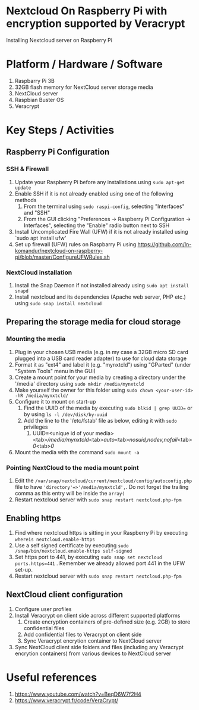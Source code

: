 # Nextcloud On Raspberry Pi with encryption supported by Veracrypt
Installing Nextcloud server on Raspberry Pi


# Platform / Hardware / Software
1. Raspbarry Pi 3B
1. 32GB flash memory for NextCloud server storage media 
1. NextCloud server
1. Raspbian Buster OS
1. Veracrypt

# Key Steps / Activities

## Raspberry Pi Configuration

### SSH & Firewall
1. Update your Raspberry Pi before any installations using `sudo apt-get update`
1. Enable SSH if it is not already enabled using one of the following methods
   1. From the terminal using `sudo raspi-config`, selecting "Interfaces" and "SSH"
   1. From the GUI clicking "Preferences -> Raspberry Pi Configuration -> Interfaces", selecting the "Enable" radio button next to SSH
1. Install Uncomplicated Fire Wall (UFW) if it is not already installed using `sudo apt install ufw'
1. Set up firewall (UFW) rules on Raspbarry Pi using https://github.com/ln-komandur/nextcloud-on-raspberry-pi/blob/master/ConfigureUFWRules.sh

### NextCloud installation
1. Install the Snap Daemon if not installed already using `sudo apt install snapd`
1. Install nextcloud and its dependencies (Apache web server, PHP etc.) using `sudo snap install nextcloud`

## Preparing the storage media for cloud storage

### Mounting the media
1. Plug in your chosen USB media (e.g. in my case a 32GB micro SD card plugged into a USB card reader adapter) to use for cloud data storage
1. Format it as "ext4" and label it (e.g. "mynxtcld") using "GParted" (under "System Tools" menu in the GUI)
1. Create a mount point for your media by creating a directory under the '/media' directory using `sudo mkdir /media/mynxtcld`
1. Make yourself the owner for this folder using `sudo chown <your-user-id> -hR /media/mynxtcld/`
1. Configure it to mount on start-up  
   1. Find the UUID of the media by executing `sudo blkid | grep UUID=` or by using `ls -l /dev/disk/by-uuid`
   1. Add the line to the '/etc/fstab' file as below, editing it with `sudo` privileges
      1. UUID=\<unique id of your media><tab\>_/media/mynxtcld_\<tab>_auto_\<tab>_nosuid,nodev,nofail_\<tab>_0_\<tab>_0_
1. Mount the media with the command `sudo mount -a`

### Pointing NextCloud to the media mount point

1. Edit the `/var/snap/nextcloud/current/nextcloud/config/autoconfig.php` file to have `'directory'=>'/media/mynxtcld',`. Do not forget the trailing comma as this entry will be inside the `array(`
1. Restart nextcloud server with `sudo snap restart nextcloud.php-fpm`

## Enabling https
1. Find where nextcloud https is sitting in your Raspberry Pi by executing `whereis nextcloud.enable-https`
1. Use a self signed certificate by executing `sudo /snap/bin/nextcloud.enable-https self-signed` 
1. Set https port to 441, by executing `sudo snap set nextcloud ports.https=441` . Remember we already allowed port 441 in the UFW set-up.
1. Restart nextcloud server with `sudo snap restart nextcloud.php-fpm`
 

## NextCloud client configuration

1. Configure user profiles
1. Install Veracrypt on client side across different supported platforms
   1. Create encryption containers of pre-defined size (e.g. 2GB) to store confidential files
   1. Add confidential files to Veracrypt on client side
   1. Sync Veracrypt encrytion container to NextCloud server
1. Sync NextCloud client side folders and files (including any Veracrypt encrytion containers) from various devices to NextCloud server


# Useful references
1. https://www.youtube.com/watch?v=BeqD6W7f2H4
1. https://www.veracrypt.fr/code/VeraCrypt/

